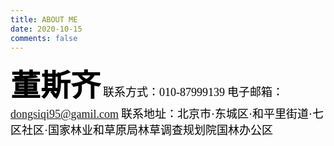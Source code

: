 ```yaml
---
title: ABOUT ME
date: 2020-10-15
comments: false
---
```

<font size=7 face="黑体" color=#000000>**董斯齐**</font>
<font size=4 face="黑体" color=#000000>联系方式：</font><font size=4 face="黑体" color=#000000>010-87999139</font>
<font size=4 face="黑体" color=#000000>电子邮箱：</font><font size=4 face="黑体" color=#000000>dongsiqi95@gamil.com</font>
<font size=4 face="黑体" color=#000000>联系地址：北京市·东城区·和平里街道·七区社区·国家林业和草原局林草调查规划院国林办公区

